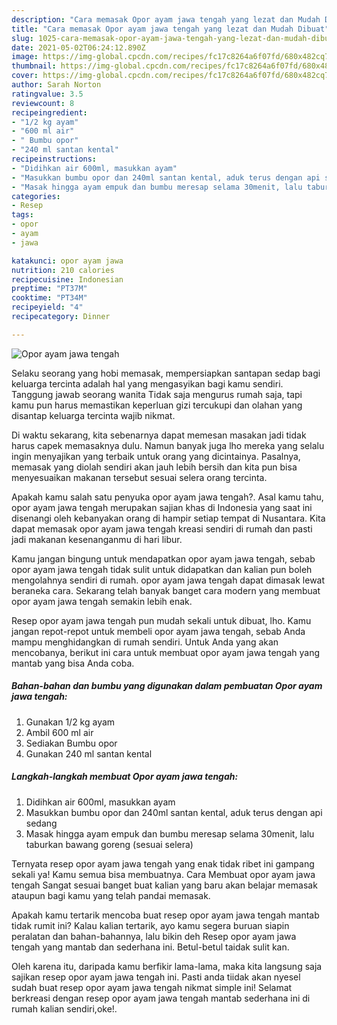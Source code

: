 ```yaml
---
description: "Cara memasak Opor ayam jawa tengah yang lezat dan Mudah Dibuat"
title: "Cara memasak Opor ayam jawa tengah yang lezat dan Mudah Dibuat"
slug: 1025-cara-memasak-opor-ayam-jawa-tengah-yang-lezat-dan-mudah-dibuat
date: 2021-05-02T06:24:12.890Z
image: https://img-global.cpcdn.com/recipes/fc17c8264a6f07fd/680x482cq70/opor-ayam-jawa-tengah-foto-resep-utama.jpg
thumbnail: https://img-global.cpcdn.com/recipes/fc17c8264a6f07fd/680x482cq70/opor-ayam-jawa-tengah-foto-resep-utama.jpg
cover: https://img-global.cpcdn.com/recipes/fc17c8264a6f07fd/680x482cq70/opor-ayam-jawa-tengah-foto-resep-utama.jpg
author: Sarah Norton
ratingvalue: 3.5
reviewcount: 8
recipeingredient:
- "1/2 kg ayam"
- "600 ml air"
- " Bumbu opor"
- "240 ml santan kental"
recipeinstructions:
- "Didihkan air 600ml, masukkan ayam"
- "Masukkan bumbu opor dan 240ml santan kental, aduk terus dengan api sedang"
- "Masak hingga ayam empuk dan bumbu meresap selama 30menit, lalu taburkan bawang goreng (sesuai selera)"
categories:
- Resep
tags:
- opor
- ayam
- jawa

katakunci: opor ayam jawa 
nutrition: 210 calories
recipecuisine: Indonesian
preptime: "PT37M"
cooktime: "PT34M"
recipeyield: "4"
recipecategory: Dinner

---
```



![Opor ayam jawa tengah](https://img-global.cpcdn.com/recipes/fc17c8264a6f07fd/680x482cq70/opor-ayam-jawa-tengah-foto-resep-utama.jpg)

Selaku seorang yang hobi memasak, mempersiapkan santapan sedap bagi keluarga tercinta adalah hal yang mengasyikan bagi kamu sendiri. Tanggung jawab seorang  wanita Tidak saja mengurus rumah saja, tapi kamu pun harus memastikan keperluan gizi tercukupi dan olahan yang disantap keluarga tercinta wajib nikmat.

Di waktu  sekarang, kita sebenarnya dapat memesan masakan jadi tidak harus capek memasaknya dulu. Namun banyak juga lho mereka yang selalu ingin menyajikan yang terbaik untuk orang yang dicintainya. Pasalnya, memasak yang diolah sendiri akan jauh lebih bersih dan kita pun bisa menyesuaikan makanan tersebut sesuai selera orang tercinta. 



Apakah kamu salah satu penyuka opor ayam jawa tengah?. Asal kamu tahu, opor ayam jawa tengah merupakan sajian khas di Indonesia yang saat ini disenangi oleh kebanyakan orang di hampir setiap tempat di Nusantara. Kita dapat memasak opor ayam jawa tengah kreasi sendiri di rumah dan pasti jadi makanan kesenanganmu di hari libur.

Kamu jangan bingung untuk mendapatkan opor ayam jawa tengah, sebab opor ayam jawa tengah tidak sulit untuk didapatkan dan kalian pun boleh mengolahnya sendiri di rumah. opor ayam jawa tengah dapat dimasak lewat beraneka cara. Sekarang telah banyak banget cara modern yang membuat opor ayam jawa tengah semakin lebih enak.

Resep opor ayam jawa tengah pun mudah sekali untuk dibuat, lho. Kamu jangan repot-repot untuk membeli opor ayam jawa tengah, sebab Anda mampu menghidangkan di rumah sendiri. Untuk Anda yang akan mencobanya, berikut ini cara untuk membuat opor ayam jawa tengah yang mantab yang bisa Anda coba.

<!--inarticleads1-->

##### Bahan-bahan dan bumbu yang digunakan dalam pembuatan Opor ayam jawa tengah:

1. Gunakan 1/2 kg ayam
1. Ambil 600 ml air
1. Sediakan  Bumbu opor
1. Gunakan 240 ml santan kental




<!--inarticleads2-->

##### Langkah-langkah membuat Opor ayam jawa tengah:

1. Didihkan air 600ml, masukkan ayam
1. Masukkan bumbu opor dan 240ml santan kental, aduk terus dengan api sedang
1. Masak hingga ayam empuk dan bumbu meresap selama 30menit, lalu taburkan bawang goreng (sesuai selera)




Ternyata resep opor ayam jawa tengah yang enak tidak ribet ini gampang sekali ya! Kamu semua bisa membuatnya. Cara Membuat opor ayam jawa tengah Sangat sesuai banget buat kalian yang baru akan belajar memasak ataupun bagi kamu yang telah pandai memasak.

Apakah kamu tertarik mencoba buat resep opor ayam jawa tengah mantab tidak rumit ini? Kalau kalian tertarik, ayo kamu segera buruan siapin peralatan dan bahan-bahannya, lalu bikin deh Resep opor ayam jawa tengah yang mantab dan sederhana ini. Betul-betul taidak sulit kan. 

Oleh karena itu, daripada kamu berfikir lama-lama, maka kita langsung saja sajikan resep opor ayam jawa tengah ini. Pasti anda tiidak akan nyesel sudah buat resep opor ayam jawa tengah nikmat simple ini! Selamat berkreasi dengan resep opor ayam jawa tengah mantab sederhana ini di rumah kalian sendiri,oke!.

